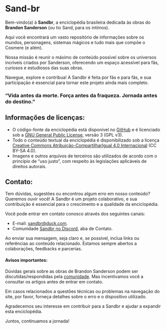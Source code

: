 # Sand-br
Bem-vindo(a) à **Sandbr**, a enciclopédia brasileira dedicada às obras do **Brandon Sanderson** (ou tio Sand, para os intímos).

Aqui você encontrará um vasto repositório de informações sobre os mundos, personagens, sistemas mágicos e tudo mais que compõe o Cosmere (e além). 

Nossa missão é reunir o máximo de conteúdo possível sobre os universos incríveis criados por Sanderson, oferecendo um espaço acessível para fãs, curiosos e estudiosos das suas obras.

Navegue, explore e contribua! A Sandbr é feita por fãs e para fãs, e sua participação é essencial para tornar este projeto ainda mais completo.

### “Vida antes da morte. Força antes da fraqueza. Jornada antes do destino.” 

## Informações de licenças:

- O código-fonte da enciclopédia está disponível no [GitHub](https://github.com/cosmere-brasil/sandbr) e é licenciado sob a [GNU General Public License](https://www.gnu.org/licenses/gpl-3.0.en.html#license-text), versão 3 (GPL v3).
- Todo o conteúdo textual da enciclopédia é disponibilizado sob a licença [Creative Commons Atribuição-CompartilharIgual 4.0 Internacional](https://creativecommons.org/licenses/by-sa/4.0/legalcode.pt) (CC BY-SA 4.0).
- Imagens e outros arquivos de terceiros são utilizados de acordo com o princípio de “uso justo”, com respeito às legislações aplicáveis de direitos autorais.

## Contato:
Tem dúvidas, sugestões ou encontrou algum erro em nosso conteúdo? Queremos ouvir você! A Sandbr é um projeto colaborativo, e sua contribuição é essencial para o crescimento e a qualidade da enciclopédia.

Você pode entrar em contato conosco através dos seguintes canais:

- E-mail: sandbr@duck.com.
- Comunidade [Sandbr no Discord](https://discord.gg/wsMb237Fj8), aba de Contato.

Ao enviar sua mensagem, seja claro e, se possível, inclua links ou referências ao conteúdo relacionado. Estamos sempre abertos a colaborações, feedbacks e parcerias.

#### Avisos importantes:

Dúvidas gerais sobre as obras de Brandon Sanderson podem ser discutidas/respondidas pela [comunidade](https://discord.gg/wsMb237Fj8). Mas incentivamos você a consultar os artigos antes de entrar em contato.

Em casos relacionados a questões técnicas ou problemas na navegação do site, por favor, forneça detalhes sobre o erro e o dispositivo utilizado.

Agradecemos seu interesse em contribuir para a Sandbr e ajudar a expandir esta enciclopédia. 

Juntos, continuamos a jornada!